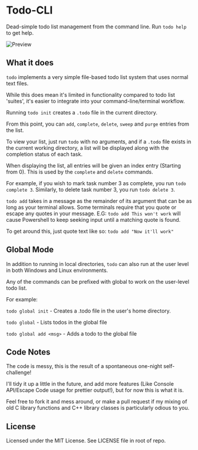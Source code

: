 # Todo-CLI
Dead-simple todo list management from the command line.
Run `todo help` to get help.

![Preview](https://thumbs.gfycat.com/WetPitifulFoal-size_restricted.gif)

## What it does
`todo` implements a very simple file-based todo list system that uses normal text files.

While this does mean it's limited in functionality compared to todo list 'suites', it's easier to integrate into your command-line/terminal workflow.

Running `todo init` creates a `.todo` file in the current directory.

From this point, you can `add`, `complete`, `delete`, `sweep` and `purge` entries from the list.

To view your list, just run `todo` with no arguments, and if a `.todo` file exists in the current working directory, a list will be displayed along with the completion status of each task.

When displaying the list, all entries will be given an index entry (Starting from 0). This is used by the `complete` and `delete` commands.

For example, if you wish to mark task number 3 as complete, you run `todo complete 3`.
Similarly, to delete task number 3, you run `todo delete 3`.

`todo add` takes in a message as the remainder of its argument that can be as long as your terminal allows. Some terminals require that you quote or escape any quotes in your message.
E.G: `todo add This won't work` will cause Powershell to keep seeking input until a matching quote is found.

To get around this, just quote text like so: `todo add "Now it'll work"`

## Global Mode
In addition to running in local directories, `todo` can also run at the user level in both Windows and Linux environments.

Any of the commands can be prefixed with global to work on the user-level todo list.

For example:

`todo global init` - Creates a .todo file in the user's home directory.

`todo global` - Lists todos in the global file

`todo global add <msg>` - Adds a todo to the global file

## Code Notes
The code is messy, this is the result of a spontaneous one-night self-challenge!

I'll tidy it up a little in the future, and add more features (Like Console API/Escape Code usage for prettier output!), but for now this is what it is. 

Feel free to fork it and mess around, or make a pull request if my mixing of old C library functions and C++ library classes is particularly odious to you.

## License
Licensed under the MIT License. See LICENSE file in root of repo.